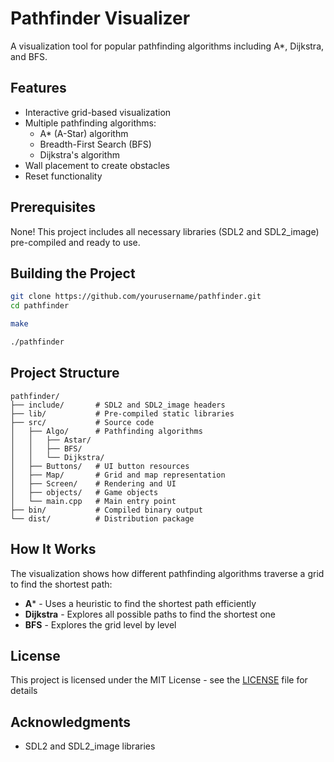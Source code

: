 # Pathfinder Visualizer

A visualization tool for popular pathfinding algorithms including A*, Dijkstra, and BFS.

## Features

- Interactive grid-based visualization
- Multiple pathfinding algorithms:
  - A* (A-Star) algorithm
  - Breadth-First Search (BFS)
  - Dijkstra's algorithm
- Wall placement to create obstacles
- Reset functionality

## Prerequisites

None! This project includes all necessary libraries (SDL2 and SDL2_image) pre-compiled and ready to use.

## Building the Project

```bash
git clone https://github.com/yourusername/pathfinder.git
cd pathfinder

make

./pathfinder
```

## Project Structure

```
pathfinder/
├── include/       # SDL2 and SDL2_image headers
├── lib/           # Pre-compiled static libraries
├── src/           # Source code
│   ├── Algo/      # Pathfinding algorithms
│   │   ├── Astar/
│   │   ├── BFS/
│   │   └── Dijkstra/
│   ├── Buttons/   # UI button resources
│   ├── Map/       # Grid and map representation
│   ├── Screen/    # Rendering and UI
│   ├── objects/   # Game objects
│   └── main.cpp   # Main entry point
├── bin/           # Compiled binary output
└── dist/          # Distribution package
```

## How It Works

The visualization shows how different pathfinding algorithms traverse a grid to find the shortest path:

- **A*** - Uses a heuristic to find the shortest path efficiently
- **Dijkstra** - Explores all possible paths to find the shortest one
- **BFS** - Explores the grid level by level

## License

This project is licensed under the MIT License - see the [LICENSE]() file for details

## Acknowledgments

- SDL2 and SDL2_image libraries